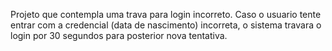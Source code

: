 Projeto que contempla uma trava para login incorreto. Caso o usuario tente entrar com a credencial (data de nascimento) incorreta, o sistema travara o login por 30 segundos para posterior nova tentativa.
